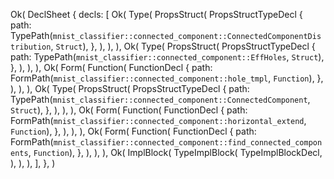 Ok(
    DeclSheet {
        decls: [
            Ok(
                Type(
                    PropsStruct(
                        PropsStructTypeDecl {
                            path: TypePath(`mnist_classifier::connected_component::ConnectedComponentDistribution`, `Struct`),
                        },
                    ),
                ),
            ),
            Ok(
                Type(
                    PropsStruct(
                        PropsStructTypeDecl {
                            path: TypePath(`mnist_classifier::connected_component::EffHoles`, `Struct`),
                        },
                    ),
                ),
            ),
            Ok(
                Form(
                    Function(
                        FunctionDecl {
                            path: FormPath(`mnist_classifier::connected_component::hole_tmpl`, `Function`),
                        },
                    ),
                ),
            ),
            Ok(
                Type(
                    PropsStruct(
                        PropsStructTypeDecl {
                            path: TypePath(`mnist_classifier::connected_component::ConnectedComponent`, `Struct`),
                        },
                    ),
                ),
            ),
            Ok(
                Form(
                    Function(
                        FunctionDecl {
                            path: FormPath(`mnist_classifier::connected_component::horizontal_extend`, `Function`),
                        },
                    ),
                ),
            ),
            Ok(
                Form(
                    Function(
                        FunctionDecl {
                            path: FormPath(`mnist_classifier::connected_component::find_connected_components`, `Function`),
                        },
                    ),
                ),
            ),
            Ok(
                ImplBlock(
                    TypeImplBlock(
                        TypeImplBlockDecl,
                    ),
                ),
            ),
        ],
    },
)